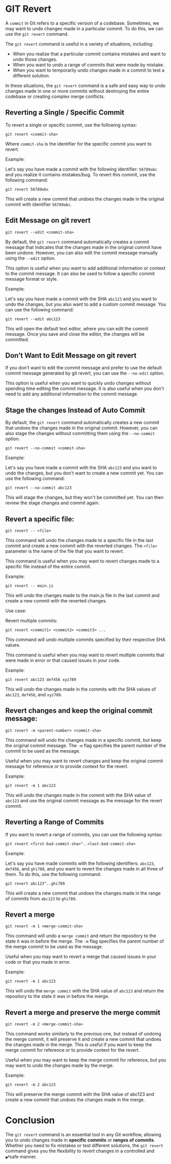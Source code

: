 # GIT Revert
A `commit` in Git refers to a specific version of a codebase. Sometimes, we may want to undo changes made in a particular commit. To do this, we can use the `git revert` command.

The `git revert` command is useful in a variety of situations, including:

- When you realize that a particular commit contains mistakes and want to undo those changes.
- When you want to undo a range of commits that were made by mistake.
- When you want to temporarily undo changes made in a commit to test a different solution.

In these situations, the `git revert` command is a safe and easy way to undo changes made in one or more commits without destroying the entire codebase or creating complex merge conflicts.

## Reverting a Single / Specific Commit
To revert a single or specific commit, use the following syntax:
```
git revert <commit-sha>
```
Where `commit-sha` is the identifier for the specific commit you want to revert.

Example:

Let's say you have made a commit with the following identifier: `56789abc` and you realize it contains mistakes/bug. To revert this commit, use the following command:

```
git revert 56789abc
```
This will create a new commit that undoes the changes made in the original commit with identifier `56789abc`.

## Edit Message on git revert
```
git revert --edit <commit-sha>
```
By default, the `git revert` command automatically creates a commit message that indicates that the changes made in the original commit have been undone. However, you can also edit the commit message manually using the `--edit` option.

This option is useful when you want to add additional information or context to the commit message. It can also be used to follow a specific commit message format or style.

Example:

Let's say you have made a commit with the SHA `abc123` and you want to undo the changes, but you also want to add a custom commit message. You can use the following command:

```
git revert --edit abc123
```
This will open the default text editor, where you can edit the commit message. Once you save and close the editor, the changes will be committed.

## Don’t Want to Edit Message on git revert

If you don't want to edit the commit message and prefer to use the default commit message generated by git revert, you can use the `--no-edit` option.

This option is useful when you want to quickly undo changes without spending time editing the commit message. It is also useful when you don't need to add any additional information to the commit message.

## Stage the changes Instead of Auto Commit

By default, the `git revert` command automatically creates a new commit that undoes the changes made in the original commit. However, you can also stage the changes without committing them using the `--no-commit` option.

```
git revert --no-commit <commit-sha>
```

Example:

Let's say you have made a commit with the SHA `abc123` and you want to undo the changes, but you don't want to create a new commit yet. You can use the following command:
```
git revert --no-commit abc123
```
This will stage the changes, but they won't be committed yet. You can then review the stage changes and commit again.

## Revert a specific file:
```
git revert -- <file>
```
This command will undo the changes made to a specific file in the last commit and create a new commit with the reverted changes. The `<file>` parameter is the name of the file that you want to revert.

This command is useful when you may want to revert changes made to a specific file instead of the entire commit.

Example:
```
git revert -- main.js
```
This will undo the changes made to the main.js file in the last commit and create a new commit with the reverted changes.

Use case: 

Revert multiple commits:
```
git revert <commit1> <commit2> <commit3> ...
```
This command will undo multiple commits specified by their respective SHA values.

This command is useful when you may want to revert multiple commits that were made in error or that caused issues in your code.

Example:
```
git revert abc123 def456 xyz789
```
This will undo the changes made in the commits with the SHA values of `abc123`, `def456`, and `xyz789`.

## Revert changes and keep the original commit message:
```
git revert -m <parent-number> <commit-sha>
```
This command will undo the changes made in a specific commit, but keep the original commit message. The `-m` flag specifies the parent number of the commit to be used as the message.

Useful when you may want to revert changes and keep the original commit message for reference or to provide context for the revert.

Example:
```
git revert -m 1 abc123
```
This will undo the changes made in the commit with the SHA value of `abc123` and use the original commit message as the message for the revert commit.


## Reverting a Range of Commits
If you want to revert a range of commits, you can use the following syntax:

```
git revert <first-bad-commit-sha>^..<last-bad-commit-sha>
```

Example:

Let's say you have made commits with the following identifiers: `abc123`, `def456`, and `ghi789`, and you want to revert the changes made in all three of them. To do this, use the following command:

```
git revert abc123^..ghi789
```
This will create a new commit that undoes the changes made in the range of commits from `abc123` to `ghi789`.

## Revert a merge
```
git revert -m 1 <merge-commit-sha>
```
This command will undo a `merge commit` and return the repository to the state it was in before the merge. The `-m` flag specifies the parent number of the merge commit to be used as the message.

Useful when you may want to revert a merge that caused issues in your code or that you made in error.

Example:
```
git revert -m 1 abc123
```
This will undo the `merge commit` with the SHA value of `abc123` and return the repository to the state it was in before the merge.


## Revert a merge and preserve the merge commit
```
git revert -m 2 <merge-commit-sha>
```
This command works similarly to the previous one, but instead of undoing the merge commit, it will preserve it and create a new commit that undoes the changes made in the merge. This is useful if you want to keep the merge commit for reference or to provide context for the revert.

Useful when you may want to keep the merge commit for reference, but you may want to undo the changes made by the merge.

Example:

```
git revert -m 2 abc123
```
This will preserve the merge commit with the SHA value of abc123 and create a new commit that undoes the changes made in the merge.

# Conclusion
The `git revert` command is an essential tool in any Git workflow, allowing you to undo changes made in **specific commits** or **ranges of commits**. Whether you need to fix mistakes or test different solutions, the `git revert` command gives you the flexibility to revert changes in a controlled and ✔️safe manner.

